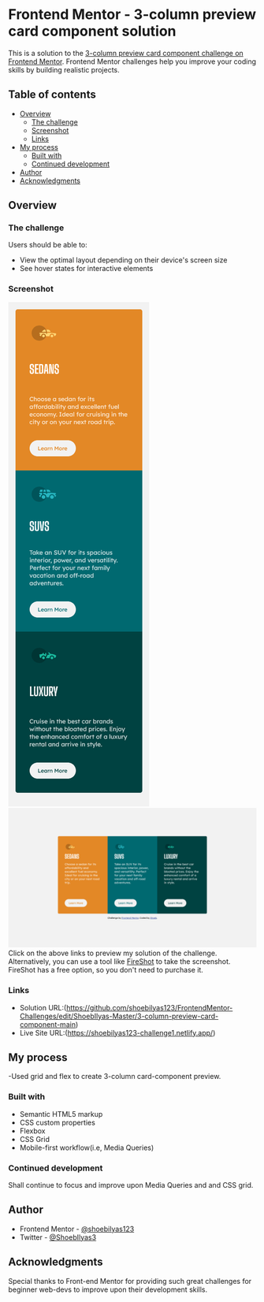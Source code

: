 # Frontend Mentor - 3-column preview card component solution

This is a solution to the [3-column preview card component challenge on Frontend Mentor](https://www.frontendmentor.io/challenges/3column-preview-card-component-pH92eAR2-). Frontend Mentor challenges help you improve your coding skills by building realistic projects.

## Table of contents

- [Overview](#overview)
  - [The challenge](#the-challenge)
  - [Screenshot](#screenshot)
  - [Links](#links)
- [My process](#my-process)
  - [Built with](#built-with)
  - [Continued development](#continued-development)
- [Author](#author)
- [Acknowledgments](#acknowledgments)

## Overview

### The challenge

Users should be able to:

- View the optimal layout depending on their device's screen size
- See hover states for interactive elements

### Screenshot

![Mobile](./screenshot_mobile.png)
![Desktop](./Screenshot__desktop.png)
Click on the above links to preview my solution of the challenge.
Alternatively, you can use a tool like [FireShot](https://getfireshot.com/) to take the screenshot. FireShot has a free option, so you don't need to purchase it.

### Links

- Solution URL:(https://github.com/shoebilyas123/FrontendMentor-Challenges/edit/ShoebIlyas-Master/3-column-preview-card-component-main)
- Live Site URL:(https://shoebilyas123-challenge1.netlify.app/)

## My process

-Used grid and flex to create 3-column card-component preview.

### Built with

- Semantic HTML5 markup
- CSS custom properties
- Flexbox
- CSS Grid
- Mobile-first workflow(i.e, Media Queries)

### Continued development

Shall continue to focus and improve upon Media Queries and and CSS grid.

## Author

- Frontend Mentor - [@shoebilyas123](https://www.frontendmentor.io/profile/shoebilyas123)
- Twitter - [@ShoebIlyas3](https://www.twitter.com/ShoebIlyas3)

## Acknowledgments

Special thanks to Front-end Mentor for providing such great challenges for beginner web-devs to improve upon their development skills.
